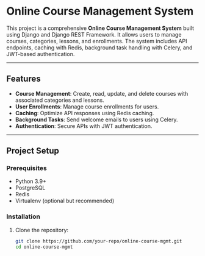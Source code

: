 # Online Course Management System

This project is a comprehensive **Online Course Management System** built using Django and Django REST Framework. It allows users to manage courses, categories, lessons, and enrollments. The system includes API endpoints, caching with Redis, background task handling with Celery, and JWT-based authentication.

---

## Features
- **Course Management**: Create, read, update, and delete courses with associated categories and lessons.
- **User Enrollments**: Manage course enrollments for users.
- **Caching**: Optimize API responses using Redis caching.
- **Background Tasks**: Send welcome emails to users using Celery.
- **Authentication**: Secure APIs with JWT authentication.

---

## Project Setup

### Prerequisites
- Python 3.9+
- PostgreSQL
- Redis
- Virtualenv (optional but recommended)

### Installation
1. Clone the repository:
   ```bash
   git clone https://github.com/your-repo/online-course-mgmt.git
   cd online-course-mgmt

